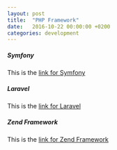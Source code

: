 ```yaml
---
layout: post
title:  "PHP Framework"
date:   2016-10-22 00:00:00 +0200
categories: development
---
```


##### **Symfony**
This is the [link for Symfony][link-symfony]

##### **Laravel**
This is the [link for Laravel][link-laravel]

##### **Zend Framework**
This is the [link for Zend Framework][link-zend-framework]

[link-symfony]: https://symfony.com/
[link-laravel]: https://laravel.com/
[link-zend-framework]: https://framework.zend.com/
